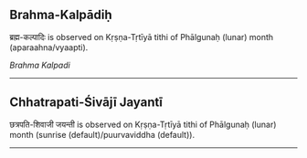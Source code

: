 ## Brahma-Kalpādiḥ
ब्रह्म-कल्पादिः is observed on Kṛṣṇa-Tṛtīyā tithi of Phālgunaḥ (lunar) month (aparaahna/vyaapti).

_Brahma Kalpadi_

---
## Chhatrapati-Śivājī Jayantī
छत्रपति-शिवाजी जयन्ती is observed on Kṛṣṇa-Tṛtīyā tithi of Phālgunaḥ (lunar) month (sunrise (default)/puurvaviddha (default)).



---
